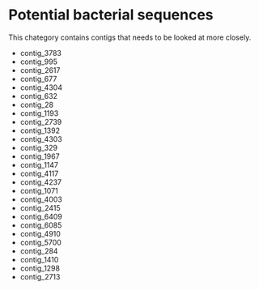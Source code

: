 # Potential bacterial sequences
This chategory contains contigs that needs to be looked at more closely.

* contig_3783
* contig_995
* contig_2617
* contig_677
* contig_4304
* contig_632
* contig_28
* contig_1193
* contig_2739
* contig_1392
* contig_4303
* contig_329
* contig_1967
* contig_1147
* contig_4117
* contig_4237
* contig_1071
* contig_4003
* contig_2415
* contig_6409
* contig_6085
* contig_4910
* contig_5700
* contig_284
* contig_1410
* contig_1298
* contig_2713


